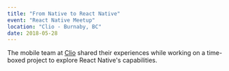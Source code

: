 ```yaml
---
title: "From Native to React Native"
event: "React Native Meetup"
location: "Clio - Burnaby, BC"
date: 2018-05-28
---
```


The mobile team at [Clio](http://www.clio.com) shared their experiences while working on a time-boxed project to explore React Native's capabilities.